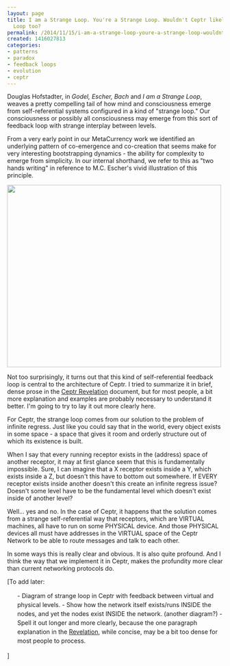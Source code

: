 ```yaml
---
layout: page
title: I am a Strange Loop. You're a Strange Loop. Wouldn't Ceptr likely be Strange
  Loop too?
permalink: /2014/11/15/i-am-a-strange-loop-youre-a-strange-loop-wouldnt-ceptr-likely-be-strange-loop-too
created: 1416027813
categories:
- patterns
- paradox
- feedback loops
- evolution
- ceptr
---
```


Douglas Hofstadter, in _Godel, Escher, Bach_ and _I am a Strange Loop_, weaves a pretty compelling tail of how mind and consciousness emerge from self-referential systems configured in a kind of "strange loop."  Our consciousness or possibly all consciousness may emerge from this sort of feedback loop with strange interplay between levels.

From a very early point in our MetaCurrency work we identified an underlying pattern of co-emergence and co-creation that seems make for very interesting bootstrapping dynamics - the ability for complexity to emerge from simplicity. In our internal shorthand, we refer to this as "two hands writing" in reference to M.C. Escher's vivid illustration of this principle.

<img alt="" src="http://ceptr.wagn.org/files/Escher_Hands-large-6314.jpg" style="width: 500px; height: 426px;">

<!--break-->

Not too surprisingly, it turns out that this kind of self-referential feedback loop is central to the architecture of Ceptr. I tried to summarize it in brief, dense prose in the <a href="https://docs.google.com/document/d/1Line362Wm0zMOZcEZMqPYfHqNS4XIVyVsP7SS_4jE2o/edit#heading=h.ee3qi5eixr98">Ceptr Revelation</a> document, but for most people, a bit more explanation and examples are probably necessary to understand it better. I'm going to try to lay it out more clearly here.

For Ceptr, the strange loop comes from our solution to the problem of infinite regress. Just like you could say that in the world, every object exists in some space - a space that gives it room and orderly structure out of which its existence is built.

When I say that every running receptor exists in the (address) space of another receptor, it may at first glance seem that this is fundamentally impossible.  Sure, I can imagine that a X receptor exists inside a Y, which exists inside a Z, but doesn't this have to bottom out somewhere. If EVERY receptor exists inside another doesn't this create an infinite regress issue? Doesn't some level have to be the fundamental level which doesn't exist inside of another level?

Well… yes and no.  In the case of Ceptr, it happens that the solution comes from a strange self-referential way that receptors, which are VIRTUAL machines, all have to run on some PHYSICAL device. And those PHYSICAL devices all must have addresses in the VIRTUAL space of the Ceptr Network to be able to route messages and talk to each other.

In some ways this is really clear and obvious. It is also quite profound. And I think the way that we implement it in Ceptr, makes the profundity more clear than current networking protocols do.

[To add later:
<ul>
- <span style="line-height: 1.5;">Diagram of strange loop in Ceptr with feedback between virtual and physical levels.</span>
- <span style="line-height: 1.5;">Show how the network itself exists/runs INSIDE the nodes, and yet the nodes exist INSIDE the network. (another diagram?)</span>
- <span style="line-height: 1.5;">Spell it out longer and more clearly, because the one paragraph explanation in the <a href="https://docs.google.com/document/d/1Line362Wm0zMOZcEZMqPYfHqNS4XIVyVsP7SS_4jE2o/edit#heading=h.ee3qi5eixr98">Revelation</a>, while concise, may be a bit too dense for most people to process.</span></ul>
<span style="line-height: 1.5;">]</span>

